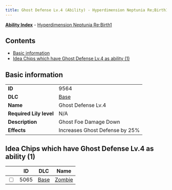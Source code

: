 ```yaml
---
title: Ghost Defense Lv.4 (Ability) - Hyperdimension Neptunia Re;Birth1
---
```


[**Ability Index**](/neptunia/rb1/ability/index.html) - [Hyperdimension Neptunia Re;Birth1](/neptunia/rb1)

## Contents

- [Basic information](#basic-information)
- [Idea Chips which have Ghost Defense Lv.4 as ability (1)](#idea-chips-which-have-ghost-defense-lv4-as-ability-1)

## Basic information

|   |   |
| -- | -- |
| **ID** | 9564
**DLC** | [Base](/neptunia/rb1/dlc/1-base.html)
**Name** | Ghost Defense Lv.4
**Required Lily level** | N/A
**Description** | Ghost Foe Damage Down
**Effects** | Increases Ghost Defense by 25% |


## Idea Chips which have Ghost Defense Lv.4 as ability (1)

|    | ID | DLC | Name |
| -- | -- | --- | ---- |
| <input type="checkbox" id="rb1-item-1-5065" class="trackbox" /> | 5065 | [Base](/neptunia/rb1/dlc/1-base.html) | [Zombie](/neptunia/rb1/item/1-5065-zombie.html) |
